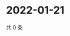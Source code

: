 # 2022-01-21

共 0 条

<!-- BEGIN WEIBO -->
<!-- 最后更新时间 Fri Jan 21 2022 00:01:26 GMT+0800 (China Standard Time) -->

<!-- END WEIBO -->
